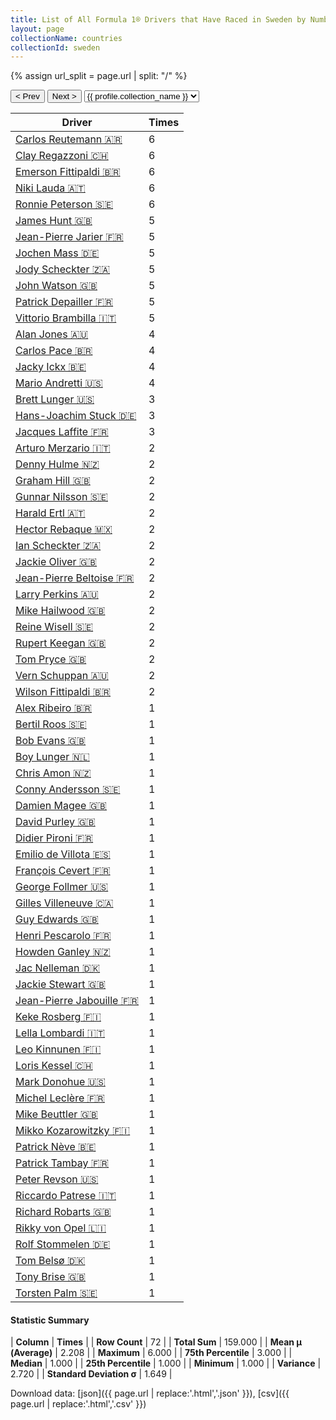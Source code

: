 ```yaml
---
title: List of All Formula 1® Drivers that Have Raced in Sweden by Number of Times
layout: page
collectionName: countries
collectionId: sweden
---
```


{% assign url_split = page.url | split: "/" %}
<div id="collection-navigation">
<button onclick="selector.options[selector.selectedIndex-1].value && (window.location = selector.options[selector.selectedIndex-1].value);">&lt; Prev</button>
<button onclick="selector.options[selector.selectedIndex+1].value && (window.location = selector.options[selector.selectedIndex+1].value);">Next &gt;</button>
<select id="selector" onchange="this.options[this.selectedIndex].value && (window.location = this.options[this.selectedIndex].value);">
  {% for collectionId in site.data[page.collectionName].refs %}
    {% if collectionId == page.collectionId %}
      {% assign selected = "selected" %}
    {% else %}
      {% assign selected = "" %}
    {% endif %}
    {% assign profile = site.data[page.collectionName][collectionId].profile %}
    <option value="/f1/{{ page.collectionName }}/{{ collectionId }}/{{ url_split[4] }}" {{ selected }}>{{ profile.collection_name }}</option>
  {% endfor %}
</select>
</div>

| Driver | Times |
|--|--|
| [Carlos Reutemann 🇦🇷](/f1/drivers/reutemann) | 6 |
| [Clay Regazzoni 🇨🇭](/f1/drivers/regazzoni) | 6 |
| [Emerson Fittipaldi 🇧🇷](/f1/drivers/emerson_fittipaldi) | 6 |
| [Niki Lauda 🇦🇹](/f1/drivers/lauda) | 6 |
| [Ronnie Peterson 🇸🇪](/f1/drivers/peterson) | 6 |
| [James Hunt 🇬🇧](/f1/drivers/hunt) | 5 |
| [Jean-Pierre Jarier 🇫🇷](/f1/drivers/jarier) | 5 |
| [Jochen Mass 🇩🇪](/f1/drivers/mass) | 5 |
| [Jody Scheckter 🇿🇦](/f1/drivers/scheckter) | 5 |
| [John Watson 🇬🇧](/f1/drivers/watson) | 5 |
| [Patrick Depailler 🇫🇷](/f1/drivers/depailler) | 5 |
| [Vittorio Brambilla 🇮🇹](/f1/drivers/brambilla) | 5 |
| [Alan Jones 🇦🇺](/f1/drivers/jones) | 4 |
| [Carlos Pace 🇧🇷](/f1/drivers/pace) | 4 |
| [Jacky Ickx 🇧🇪](/f1/drivers/ickx) | 4 |
| [Mario Andretti 🇺🇸](/f1/drivers/mario_andretti) | 4 |
| [Brett Lunger 🇺🇸](/f1/drivers/lunger) | 3 |
| [Hans-Joachim Stuck 🇩🇪](/f1/drivers/stuck) | 3 |
| [Jacques Laffite 🇫🇷](/f1/drivers/laffite) | 3 |
| [Arturo Merzario 🇮🇹](/f1/drivers/merzario) | 2 |
| [Denny Hulme 🇳🇿](/f1/drivers/hulme) | 2 |
| [Graham Hill 🇬🇧](/f1/drivers/hill) | 2 |
| [Gunnar Nilsson 🇸🇪](/f1/drivers/nilsson) | 2 |
| [Harald Ertl 🇦🇹](/f1/drivers/ertl) | 2 |
| [Hector Rebaque 🇲🇽](/f1/drivers/rebaque) | 2 |
| [Ian Scheckter 🇿🇦](/f1/drivers/ian_scheckter) | 2 |
| [Jackie Oliver 🇬🇧](/f1/drivers/oliver) | 2 |
| [Jean-Pierre Beltoise 🇫🇷](/f1/drivers/beltoise) | 2 |
| [Larry Perkins 🇦🇺](/f1/drivers/perkins) | 2 |
| [Mike Hailwood 🇬🇧](/f1/drivers/hailwood) | 2 |
| [Reine Wisell 🇸🇪](/f1/drivers/wisell) | 2 |
| [Rupert Keegan 🇬🇧](/f1/drivers/keegan) | 2 |
| [Tom Pryce 🇬🇧](/f1/drivers/pryce) | 2 |
| [Vern Schuppan 🇦🇺](/f1/drivers/schuppan) | 2 |
| [Wilson Fittipaldi 🇧🇷](/f1/drivers/wilson_fittipaldi) | 2 |
| [Alex Ribeiro 🇧🇷](/f1/drivers/ribeiro) | 1 |
| [Bertil Roos 🇸🇪](/f1/drivers/roos) | 1 |
| [Bob Evans 🇬🇧](/f1/drivers/evans) | 1 |
| [Boy Lunger 🇳🇱](/f1/drivers/hayje) | 1 |
| [Chris Amon 🇳🇿](/f1/drivers/amon) | 1 |
| [Conny Andersson 🇸🇪](/f1/drivers/andersson) | 1 |
| [Damien Magee 🇬🇧](/f1/drivers/magee) | 1 |
| [David Purley 🇬🇧](/f1/drivers/purley) | 1 |
| [Didier Pironi 🇫🇷](/f1/drivers/pironi) | 1 |
| [Emilio de Villota 🇪🇸](/f1/drivers/villota) | 1 |
| [François Cevert 🇫🇷](/f1/drivers/cevert) | 1 |
| [George Follmer 🇺🇸](/f1/drivers/follmer) | 1 |
| [Gilles Villeneuve 🇨🇦](/f1/drivers/gilles_villeneuve) | 1 |
| [Guy Edwards 🇬🇧](/f1/drivers/edwards) | 1 |
| [Henri Pescarolo 🇫🇷](/f1/drivers/pescarolo) | 1 |
| [Howden Ganley 🇳🇿](/f1/drivers/ganley) | 1 |
| [Jac Nelleman 🇩🇰](/f1/drivers/nelleman) | 1 |
| [Jackie Stewart 🇬🇧](/f1/drivers/stewart) | 1 |
| [Jean-Pierre Jabouille 🇫🇷](/f1/drivers/jabouille) | 1 |
| [Keke Rosberg 🇫🇮](/f1/drivers/keke_rosberg) | 1 |
| [Lella Lombardi 🇮🇹](/f1/drivers/lombardi) | 1 |
| [Leo Kinnunen 🇫🇮](/f1/drivers/kinnunen) | 1 |
| [Loris Kessel 🇨🇭](/f1/drivers/kessel) | 1 |
| [Mark Donohue 🇺🇸](/f1/drivers/donohue) | 1 |
| [Michel Leclère 🇫🇷](/f1/drivers/leclere) | 1 |
| [Mike Beuttler 🇬🇧](/f1/drivers/beuttler) | 1 |
| [Mikko Kozarowitzky 🇫🇮](/f1/drivers/kozarowitzky) | 1 |
| [Patrick Nève 🇧🇪](/f1/drivers/neve) | 1 |
| [Patrick Tambay 🇫🇷](/f1/drivers/tambay) | 1 |
| [Peter Revson 🇺🇸](/f1/drivers/revson) | 1 |
| [Riccardo Patrese 🇮🇹](/f1/drivers/patrese) | 1 |
| [Richard Robarts 🇬🇧](/f1/drivers/robarts) | 1 |
| [Rikky von Opel 🇱🇮](/f1/drivers/opel) | 1 |
| [Rolf Stommelen 🇩🇪](/f1/drivers/stommelen) | 1 |
| [Tom Belsø 🇩🇰](/f1/drivers/belso) | 1 |
| [Tony Brise 🇬🇧](/f1/drivers/brise) | 1 |
| [Torsten Palm 🇸🇪](/f1/drivers/palm) | 1 |

#### Statistic Summary

| **Column** | **Times** |
| **Row Count** | 72 |
| **Total Sum** | 159.000 |
| **Mean μ (Average)** | 2.208 |
| **Maximum** | 6.000 |
| **75th Percentile** | 3.000 |
| **Median** | 1.000 |
| **25th Percentile** | 1.000 |
| **Minimum** | 1.000 |
| **Variance** | 2.720 |
| **Standard Deviation σ** | 1.649 |

Download data: [json]({{ page.url | replace:'.html','.json' }}), [csv]({{ page.url | replace:'.html','.csv' }})
